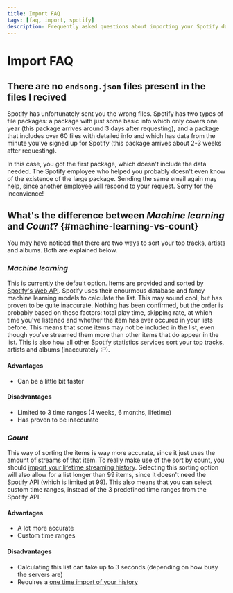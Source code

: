 ```yaml
---
title: Import FAQ
tags: [faq, import, spotify]
description: Frequently asked questions about importing your Spotify data
---
```


# Import FAQ

## There are no `endsong.json` files present in the files I recived

Spotify has unfortunately sent you the wrong files. Spotify has two types of file packages: a package with just some basic info which only covers one year (this package arrives around 3 days after requesting), and a package that includes over 60 files with detailed info and which has data from the minute you've signed up for Spotify (this package arrives about 2-3 weeks after requesting).

In this case, you got the first package, which doesn't include the data needed. The Spotify employee who helped you probably doesn't even know of the existence of the large package. Sending the same email again may help, since another employee will respond to your request. Sorry for the inconvience!

## What's the difference between _Machine learning_ and _Count_? {#machine-learning-vs-count}

You may have noticed that there are two ways to sort your top tracks, artists and albums. Both are explained below.

### _Machine learning_

This is currently the default option. Items are provided and sorted by [Spotify's Web API](https://developer.spotify.com/documentation/web-api/reference/#category-personalization). Spotify uses their enourmous database and fancy machine learning models to calculate the list. This may sound cool, but has proven to be quite inaccurate. Nothing has been confirmed, but the order is probably based on these factors: total play time, skipping rate, at which time you've listened and whether the item has ever occured in your lists before. This means that some items may not be included in the list, even though you've streamed them more than other items that do appear in the list. This is also how all other Spotify statistics services sort your top tracks, artists and albums (inaccurately :P).

#### Advantages

- Can be a little bit faster

#### Disadvantages

- Limited to 3 time ranges (4 weeks, 6 months, lifetime)
- Has proven to be inaccurate

### _Count_

This way of sorting the items is way more accurate, since it just uses the amount of streams of that item. To really make use of the sort by count, you should [import your lifetime streaming history](./streaming-history). Selecting this sorting option will also allow for a list longer than 99 items, since it doesn't need the Spotify API (which is limited at 99). This also means that you can select custom time ranges, instead of the 3 predefined time ranges from the Spotify API.

#### Advantages

- A lot more accurate
- Custom time ranges

#### Disadvantages

- Calculating this list can take up to 3 seconds (depending on how busy the servers are)
- Requires a [one time import of your history](./streaming-history)
